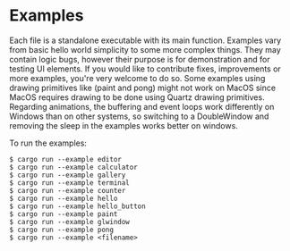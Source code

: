 # Examples

Each file is a standalone executable with its main function. Examples vary from basic hello world simplicity to some more complex things. They may contain logic bugs, however their purpose is for demonstration and for testing UI elements. If you would like to contribute fixes, improvements or more examples, you're very welcome to do so.
Some examples using drawing primitives like (paint and pong) might not work on MacOS since MacOS requires drawing to be done using Quartz drawing primitives.
Regarding animations, the buffering and event loops work differently on Windows than on other systems, so switching to a DoubleWindow and removing the sleep in the examples works better on windows.

To run the examples: 
```
$ cargo run --example editor
$ cargo run --example calculator
$ cargo run --example gallery
$ cargo run --example terminal
$ cargo run --example counter
$ cargo run --example hello
$ cargo run --example hello_button
$ cargo run --example paint
$ cargo run --example glwindow
$ cargo run --example pong
$ cargo run --example <filename>
```
